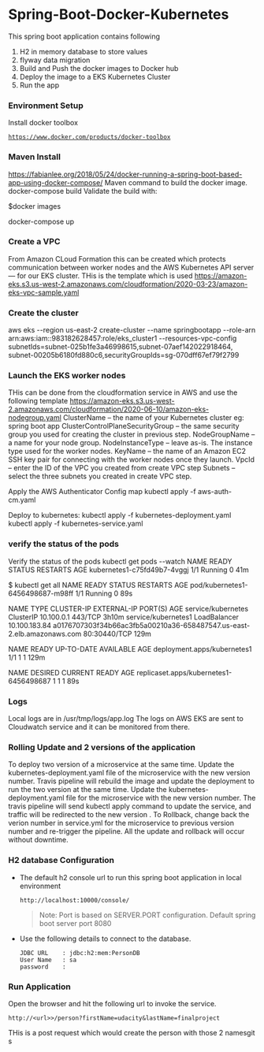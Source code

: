 # Spring-Boot-Docker-Kubernetes
This spring boot application contains following
1. H2 in memory database to store values
2. flyway data migration
5. Build and Push the docker images to Docker hub
4. Deploy the image to a EKS Kubernetes Cluster
5. Run the app
 
### Environment Setup
Install docker toolbox

[`https://www.docker.com/products/docker-toolbox`](https://www.docker.com/products/docker-toolbox)

### Maven Install
https://fabianlee.org/2018/05/24/docker-running-a-spring-boot-based-app-using-docker-compose/
Maven command to build the docker image.
 docker-compose build
Validate the build with:

$docker images

docker-compose up

### Create a VPC
From Amazon CLoud Formation this can be created which protects communication between worker nodes 
and the AWS Kubernetes API server— for our EKS cluster.
THis is the template which is used
https://amazon-eks.s3.us-west-2.amazonaws.com/cloudformation/2020-03-23/amazon-eks-vpc-sample.yaml

### Create the cluster
aws eks --region us-east-2 create-cluster 
--name springbootapp 
--role-arn arn:aws:iam::983182628457:role/eks_cluster1 
--resources-vpc-config subnetIds=subnet-025b1fe3a46998615,subnet-07aef142022918464,
subnet-00205b6180fd880c6,securityGroupIds=sg-070dff67ef79f2799

### Launch the EKS worker nodes
THis can be done from the cloudformation service in AWS and use the following template
https://amazon-eks.s3.us-west-2.amazonaws.com/cloudformation/2020-06-10/amazon-eks-nodegroup.yaml
ClusterName – the name of your Kubernetes cluster eg: spring boot app
ClusterControlPlaneSecurityGroup – the same security group you used for creating the cluster in previous step.
NodeGroupName – a name for your node group.
NodeInstanceType – leave as-is. The instance type used for the worker nodes.
KeyName – the name of an Amazon EC2 SSH key pair for connecting with the worker nodes once they launch.
VpcId – enter the ID of the VPC you created from create VPC step
Subnets – select the three subnets you created in create VPC step.


Apply the AWS Authenticator Config map
kubectl apply -f aws-auth-cm.yaml

Deploy to kubernetes:
kubectl apply -f kubernetes-deployment.yaml
kubectl apply -f kubernetes-service.yaml

### verify the status of the pods
Verify the status of the pods 
kubectl get pods --watch
NAME                          READY   STATUS    RESTARTS   AGE
kubernetes1-c75fd49b7-4vggj   1/1     Running   0          41m

$ kubectl get all
NAME                               READY   STATUS    RESTARTS   AGE
pod/kubernetes1-6456498687-m98ff   1/1     Running   0          89s

NAME                  TYPE           CLUSTER-IP      EXTERNAL-IP                                                              PORT(S)        AGE
service/kubernetes    ClusterIP      10.100.0.1      <none>                                                                   443/TCP        3h10m
service/kubernetes1   LoadBalancer   10.100.183.84   a0176707303f34b66ac3fb5a00210a36-658487547.us-east-2.elb.amazonaws.com   80:30440/TCP   129m

NAME                          READY   UP-TO-DATE   AVAILABLE   AGE
deployment.apps/kubernetes1   1/1     1            1           129m

NAME                                     DESIRED   CURRENT   READY   AGE
replicaset.apps/kubernetes1-6456498687   1         1         1       89s

### Logs
Local logs are in /usr/tmp/logs/app.log
The logs on AWS EKS are sent to Cloudwatch service and it can be monitored from there.

### Rolling Update and 2 versions of the application
To deploy two version of a microservice at the same time. 
Update the kubernetes-deployment.yaml file of the microservice with the new version number.
Travis pipeline will rebuild the image and update the deployment to run the two version at the same time. 
Update the kubernetes-deployment.yaml file for the microservice with the new version number. The travis
pipeline will send kubectl apply command to update the service, and traffic will be redirected to the new version .
To Rollback, change back the verion number in service.yml for the microservice to previous version number and re-trigger the pipeline.
All the update and rollback will occur without downtime.

### H2 database Configuration

* The default h2 console url to run this spring boot application in local environment

    ````
    http://localhost:10000/console/
    ````
    > Note: Port is based on SERVER.PORT configuration. Default spring boot server port 8080


* Use the following details to connect to the database.

    ````
    JDBC URL    : jdbc:h2:mem:PersonDB
    User Name   : sa
    password    :
    ````
### Run Application

Open the browser and hit the following url to invoke the service.
````
http://<url>>/person?firstName=udacity&lastName=finalproject
````
THis is a post request which would create the person with those 2 namesgit s
